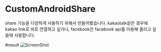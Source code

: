 # CustomAndroidShare
share 기능을 다양하게 사용하기 위해서 만들어봤습니다.
kakaotalk같은 경우에 kakao link로 바로 연결하고 싶거나, facebook은 facebook api를 이용해 올리고 싶을때 사용합니다.

#result
![ScreenShot](https://github.com/sangcomz/CustomAndroidShare/blob/master/img/device-2015-08-31-140806.png)
